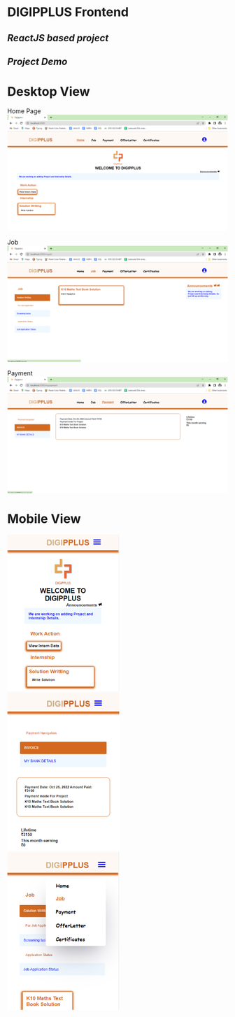 # DIGIPPLUS Frontend

## _ReactJS based project_

## _Project Demo_
# Desktop View
Home Page
![image](https://github.com/Yashaswi-Anand/react-responsive-app/blob/master/screenshots/desktop_home.png)

Job
![image](https://github.com/Yashaswi-Anand/react-responsive-app/blob/master/screenshots/desktop_job.png)

Payment
![image](https://github.com/Yashaswi-Anand/react-responsive-app/blob/master/screenshots/desktop_payment.png)

# Mobile View
<div>
<img src="screenshots/mobile_home.png" width=256 style="display:inline-block"/>
<img src="screenshots/mobile_payment.png" width=256 style="display:inline-block"/>
<img src="screenshots/mobile_menu.png" width=256 style="display:inline-block"/>
</div>